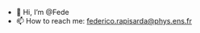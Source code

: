 - 👋 Hi, I’m @Fede
- 📫 How to reach me: federico.rapisarda@phys.ens.fr
<!---
Federicorapi/Federicorapi is a ✨ special ✨ repository because its `README.md` (this file) appears on your GitHub profile.
You can click the Preview link to take a look at your changes.
--->
